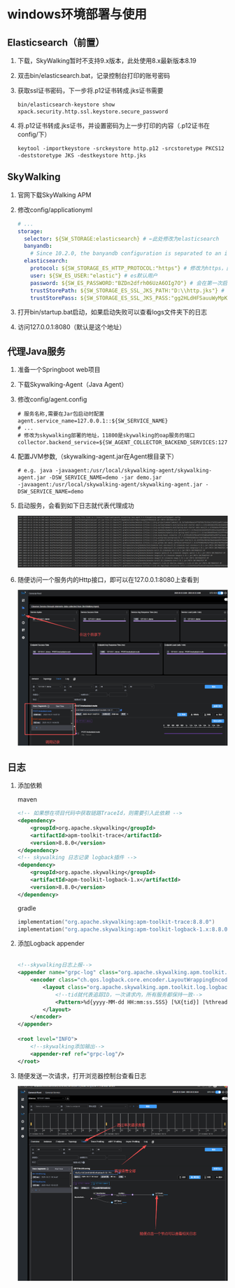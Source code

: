 # windows环境部署与使用

## **Elasticsearch（前置）**

1. 下载，SkyWalking暂时不支持9.x版本，此处使用8.x最新版本8.19

2. 双击bin/elasticsearch.bat，记录控制台打印的账号密码

3. 获取ssl证书密码，下一步将.p12证书转成.jks证书需要

   ```shell	
   bin/elasticsearch-keystore show xpack.security.http.ssl.keystore.secure_password
   ```

4. 将.p12证书转成.jks证书，并设置密码为上一步打印的内容（.p12证书在config/下）

   ```shell
   keytool -importkeystore -srckeystore http.p12 -srcstoretype PKCS12 -deststoretype JKS -destkeystore http.jks
   ```

## **SkyWalking**

1. 官网下载SkyWalking APM

2. 修改config/applicationyml

   ```yaml
   # ...
   storage:
     selector: ${SW_STORAGE:elasticsearch} # ←此处修改为elasticsearch
     banyandb:
       # Since 10.2.0, the banyandb configuration is separated to an independent configuration file: `bydb.yaml`.
     elasticsearch:
       protocol: ${SW_STORAGE_ES_HTTP_PROTOCOL:"https"} # 修改为https，因为es8.x版本默认开启https
       user: ${SW_ES_USER:"elastic"} # es默认用户
       password: ${SW_ES_PASSWORD:"BZDn2dfrh06UzA6OIg7O"} # 会在第一次启动时打印在控制台，如果忘记可以使用elasticsearch-reset-password.bat -u [用户名:elastic] --url [es地址:https://127.0.0.1:9200] 来重置密码
       trustStorePath: ${SW_STORAGE_ES_SSL_JKS_PATH:"D:\\http.jks"} # 这里使用安装es时第四步生成的jks文件，路径最好不要有空格
       trustStorePass: ${SW_STORAGE_ES_SSL_JKS_PASS:"gg2HLdHFSauuWyMpKoSoGQ"} # 这里使用安装es时第三步打印出来的密码
   ```

3. 打开bin/startup.bat启动，如果启动失败可以查看logs文件夹下的日志

4. 访问127.0.0.1:8080（默认是这个地址）

## **代理Java服务**

1. 准备一个Springboot web项目

2. 下载Skywalking-Agent（Java Agent）

3. 修改config/agent.config

   ```config
   # 服务名称,需要在Jar包启动时配置
   agent.service_name=127.0.0.1::${SW_SERVICE_NAME}
   # ...
   # 修改为skywalking部署的地址，11800是skywalking的oap服务的端口
   collector.backend_service=${SW_AGENT_COLLECTOR_BACKEND_SERVICES:127.0.0.1:11800}
   ```

4. 配置JVM参数,（skywalking-agent.jar在Agent根目录下）

   ```shell
   # e.g. java -javaagent:/usr/local/skywalking-agent/skywalking-agent.jar -DSW_SERVICE_NAME=demo -jar demo.jar
   -javaagent:/usr/local/skywalking-agent/skywalking-agent.jar -DSW_SERVICE_NAME=demo
   ```

5. 启动服务，会看到如下日志就代表代理成功

   ![image-20251021150450401](SkyWalking.assets/image-20251021150450401.png)

6. 随便访问一个服务内的Http接口，即可以在127.0.0.1:8080上查看到

   ![image-20251021150152461](SkyWalking.assets/image-20251021150152461.png)

## **日志**

1. 添加依赖

   maven

   ```xml
   <!-- 如果想在项目代码中获取链路TraceId，则需要引入此依赖 -->
   <dependency>
       <groupId>org.apache.skywalking</groupId>
       <artifactId>apm-toolkit-trace</artifactId>
       <version>8.8.0</version>
   </dependency>
   <!-- skywalking 日志记录 logback插件 -->
   <dependency>
       <groupId>org.apache.skywalking</groupId>
       <artifactId>apm-toolkit-logback-1.x</artifactId>
       <version>8.8.0</version>
   </dependency>
   ```

   gradle

   ```kotlin
   implementation("org.apache.skywalking:apm-toolkit-trace:8.8.0")
   implementation("org.apache.skywalking:apm-toolkit-logback-1.x:8.8.0")
   ```

2. 添加Logback appender

   ```xml
   
   <!--skywalking日志上报-->
   <appender name="grpc-log" class="org.apache.skywalking.apm.toolkit.log.logback.v1.x.log.GRPCLogClientAppender">
       <encoder class="ch.qos.logback.core.encoder.LayoutWrappingEncoder">
           <layout class="org.apache.skywalking.apm.toolkit.log.logback.v1.x.mdc.TraceIdMDCPatternLogbackLayout">
               <!--tid就代表追踪ID，一次请求内，所有服务都保持一致-->
               <Pattern>%d{yyyy-MM-dd HH:mm:ss.SSS} [%X{tid}] [%thread] %-5level %logger{36} -%msg%n</Pattern>
           </layout>
       </encoder>
   </appender>
   
   <root level="INFO">
       <!--skywalking添加输出-->
       <appender-ref ref="grpc-log"/>
   </root>
   ```

3. 随便发送一次请求，打开浏览器控制台查看日志

   ![image-20251021163218973](SkyWalking.assets/image-20251021163218973.png)

